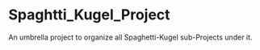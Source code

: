# Spaghtti_Kugel_Project
An umbrella project to organize all Spaghetti-Kugel sub-Projects under it.
